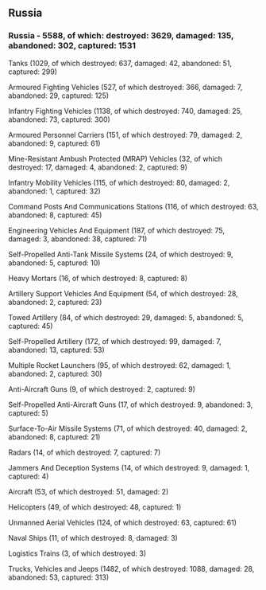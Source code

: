 
 
 ## Russia
 
 ### Russia - 5588, of which: destroyed: 3629, damaged: 135, abandoned: 302, captured: 1531

 

 

 Tanks (1029, of which destroyed: 637, damaged: 42, abandoned: 51, captured: 299)

 Armoured Fighting Vehicles (527, of which destroyed: 366, damaged: 7, abandoned: 29, captured: 125)

 Infantry Fighting Vehicles (1138, of which destroyed: 740, damaged: 25, abandoned: 73, captured: 300)

 Armoured Personnel Carriers (151, of which destroyed: 79, damaged: 2, abandoned: 9, captured: 61)

 Mine-Resistant Ambush Protected (MRAP) Vehicles (32, of which destroyed: 17, damaged: 4, abandoned: 2, captured: 9)

 Infantry Mobility Vehicles (115, of which destroyed: 80, damaged: 2, abandoned: 1, captured: 32)

 Command Posts And Communications Stations (116, of which destroyed: 63, abandoned: 8, captured: 45)

 Engineering Vehicles And Equipment (187, of which destroyed: 75, damaged: 3, abandoned: 38, captured: 71)

 Self-Propelled Anti-Tank Missile Systems (24, of which destroyed: 9, abandoned: 5, captured: 10)

 Heavy Mortars (16, of which destroyed: 8, captured: 8)

 Artillery Support Vehicles And Equipment (54, of which destroyed: 28, abandoned: 2, captured: 23)

 Towed Artillery (84, of which destroyed: 29, damaged: 5, abandoned: 5, captured: 45)

 Self-Propelled Artillery (172, of which destroyed: 99, damaged: 7, abandoned: 13, captured: 53)

 Multiple Rocket Launchers (95, of which destroyed: 62, damaged: 1, abandoned: 2, captured: 30)

 Anti-Aircraft Guns (9, of which destroyed: 2, captured: 9)

 Self-Propelled Anti-Aircraft Guns (17, of which destroyed: 9, abandoned: 3, captured: 5)

 Surface-To-Air Missile Systems (71, of which destroyed: 40, damaged: 2, abandoned: 8, captured: 21)

 Radars (14, of which destroyed: 7, captured: 7)

 Jammers And Deception Systems (14, of which destroyed: 9, damaged: 1, captured: 4)

 Aircraft (53, of which destroyed: 51, damaged: 2)

 Helicopters (49, of which destroyed: 48, captured: 1)

 Unmanned Aerial Vehicles (124, of which destroyed: 63, captured: 61)

 Naval Ships (11, of which destroyed: 8, damaged: 3)

 Logistics Trains (3, of which destroyed: 3)

 Trucks, Vehicles and Jeeps (1482, of which destroyed: 1088, damaged: 28, abandoned: 53, captured: 313)

